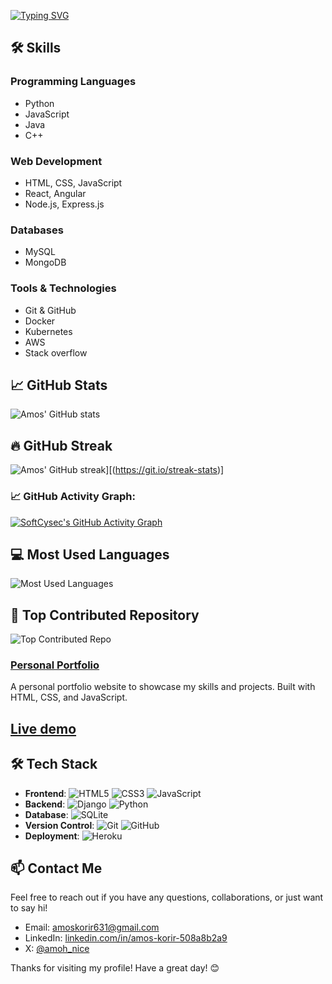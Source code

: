 [![Typing SVG](https://readme-typing-svg.demolab.com?font=Dancing+Script&weight=900&size=24&duration=3000&pause=840&color=F8F8F8FF&background=000000FF&vCenter=true&width=1000&height=83&lines=Hello%2C+This+is+Amos+Kimutai👋;I'm+a+passionate+Software+Engineer;Interested+in+learning+new+technologies+in+tech)](https://git.io/typing-svg)

## 🛠️ Skills

### Programming Languages
- Python
- JavaScript
- Java
- C++

### Web Development
- HTML, CSS, JavaScript
- React, Angular
- Node.js, Express.js

### Databases
- MySQL
- MongoDB

### Tools & Technologies
- Git & GitHub
- Docker
- Kubernetes
- AWS
- Stack overflow

## 📈 GitHub Stats

![Amos' GitHub stats](https://github-readme-stats.vercel.app/api?username=amohnice&show_icons=true&theme=radical)

## 🔥 GitHub Streak

![Amos' GitHub streak](https://github-readme-streak-stats.herokuapp.com?user=amohnice&theme=radical&hide_border=true)][(https://git.io/streak-stats)]

### 📈 GitHub Activity Graph:
[![SoftCysec's GitHub Activity Graph](https://github-readme-activity-graph.vercel.app/graph?username=amohnice)](https://github.com/amohnice)

## 💻 Most Used Languages

![Most Used Languages](https://github-readme-stats.vercel.app/api/top-langs/?username=amohnice&langs_count=6&layout=compact&theme=tokyonight)

## 📌 Top Contributed Repository

![Top Contributed Repo](https://github-readme-stats.vercel.app/api/pin/?username=amohnice&repo=Auto-Parts-shop&theme=radical)

### [Personal Portfolio](https://github.com/amohnice/amohnice.github.io)
A personal portfolio website to showcase my skills and projects. Built with HTML, CSS, and JavaScript.
## [Live demo](https://amohnice.github.io/)

## 🛠️ Tech Stack

- **Frontend**: ![HTML5](https://img.shields.io/badge/HTML5-E34F26?style=flat&logo=html5&logoColor=white) ![CSS3](https://img.shields.io/badge/CSS3-1572B6?style=flat&logo=css3&logoColor=white) ![JavaScript](https://img.shields.io/badge/JavaScript-F7DF1E?style=flat&logo=javascript&logoColor=black)
- **Backend**: ![Django](https://img.shields.io/badge/Django-092D40?style=flat&logo=django&logoColor=white) ![Python](https://img.shields.io/badge/Python-3776AB?style=flat&logo=python&logoColor=white)
- **Database**: ![SQLite](https://img.shields.io/badge/SQLite-003B57?style=flat&logo=sqlite&logoColor=white)
- **Version Control**: ![Git](https://img.shields.io/badge/Git-F05032?style=flat&logo=git&logoColor=white) ![GitHub](https://img.shields.io/badge/GitHub-181717?style=flat&logo=github&logoColor=white)
- **Deployment**: ![Heroku](https://img.shields.io/badge/Heroku-430098?style=flat&logo=heroku&logoColor=white)

## 📫 Contact Me

Feel free to reach out if you have any questions, collaborations, or just want to say hi!

- Email: [amoskorir631@gmail.com](mailto:amoskorir631@gmail.com)
- LinkedIn: [linkedin.com/in/amos-korir-508a8b2a9](www.linkedin.com/in/amos-korir-508a8b2a9)
- X: [@amoh_nice](https://x.com/amoh_nice)

Thanks for visiting my profile! Have a great day! 😊
